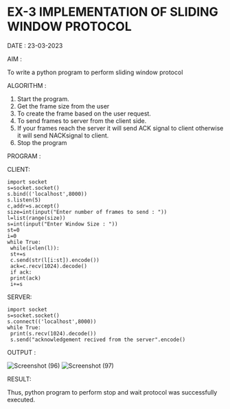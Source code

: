# EX-3 IMPLEMENTATION OF SLIDING WINDOW PROTOCOL

DATE : 23-03-2023

AIM :

  To write a python program to perform sliding window protocol


ALGORITHM :

1. Start the program.
2. Get the frame size from the user
3. To create the frame based on the user request.
4. To send frames to server from the client side.
5. If your frames reach the server it will send ACK signal to client otherwise it
will send NACKsignal to client.
6. Stop the program

PROGRAM :

CLIENT:
```
import socket
s=socket.socket()
s.bind(('localhost',8000))
s.listen(5)
c,addr=s.accept()
size=int(input("Enter number of frames to send : "))
l=list(range(size))
s=int(input("Enter Window Size : "))
st=0
i=0
while True:
 while(i<len(l)):
 st+=s
 c.send(str(l[i:st]).encode())
 ack=c.recv(1024).decode()
 if ack:
 print(ack)
 i+=s
 ```
 
SERVER:
```
import socket
s=socket.socket()
s.connect(('localhost',8000))
while True: 
 print(s.recv(1024).decode())
 s.send("acknowledgement recived from the server".encode()
 ```

OUTPUT :

![Screenshot (96)](https://github.com/varshxnx/EX-2/assets/122253525/6cb1df5c-ab59-4691-8e9a-c72f6635ef46)
![Screenshot (97)](https://github.com/varshxnx/EX-2/assets/122253525/09e40c62-33bd-4098-9053-00c11c8354b0)


RESULT:

  Thus, python program to perform stop and wait protocol was successfully executed.
  
